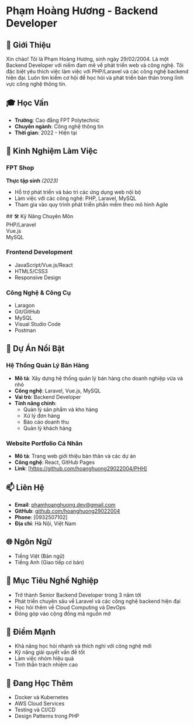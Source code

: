 # Phạm Hoàng Hương - Backend Developer

## 👋 Giới Thiệu
Xin chào! Tôi là Phạm Hoàng Hương, sinh ngày 29/02/2004. Là một Backend Developer với niềm đam mê về phát triển web và công nghệ. Tôi đặc biệt yêu thích việc làm việc với PHP/Laravel và các công nghệ backend hiện đại. Luôn tìm kiếm cơ hội để học hỏi và phát triển bản thân trong lĩnh vực công nghệ thông tin.

## 🎓 Học Vấn
- **Trường**: Cao đẳng FPT Polytechnic
- **Chuyên ngành**: Công nghệ thông tin
- **Thời gian**: 2022 - Hiện tại

## 💼 Kinh Nghiệm Làm Việc
### FPT Shop
**Thực tập sinh** *(2023)*
- Hỗ trợ phát triển và bảo trì các ứng dụng web nội bộ
- Làm việc với các công nghệ: PHP, Laravel, MySQL
- Tham gia vào quy trình phát triển phần mềm theo mô hình Agile

<section>
## 🛠 Kỹ Năng Chuyên Môn
<div class="skill-badge">PHP/Laravel</div>
<div class="skill-badge">Vue.js</div>
<div class="skill-badge">MySQL</div>
</section>

<div class="progress-bar">
  <div class="progress" style="--progress-width: 85%"></div>
</div>

</div>

### Frontend Development
- JavaScript/Vue.js/React
- HTML5/CSS3
- Responsive Design

### Công Nghệ & Công Cụ
- Laragon
- Git/GitHub
- MySQL
- Visual Studio Code
- Postman

## 🌟 Dự Án Nổi Bật
### Hệ Thống Quản Lý Bán Hàng
- **Mô tả**: Xây dựng hệ thống quản lý bán hàng cho doanh nghiệp vừa và nhỏ
- **Công nghệ**: Laravel, Vue.js, MySQL
- **Vai trò**: Backend Developer
- **Tính năng chính**: 
  - Quản lý sản phẩm và kho hàng
  - Xử lý đơn hàng
  - Báo cáo doanh thu
  - Quản lý khách hàng

### Website Portfolio Cá Nhân
- **Mô tả**: Trang web giới thiệu bản thân và các dự án
- **Công nghệ**: React, GitHub Pages
- **Link**: [https://github.com/hoanghuong29022004/PHH]

## 📫 Liên Hệ
- **Email**: phamhoanghuong.dev@gmail.com
- **GitHub**: [github.com/hoanghuong29022004](https://github.com/hoanghuong29022004)
- **Phone**: [0932507102]
- **Địa chỉ**: Hà Nội, Việt Nam

## 🌐 Ngôn Ngữ
- Tiếng Việt (Bản ngữ)
- Tiếng Anh (Giao tiếp cơ bản)

## 🎯 Mục Tiêu Nghề Nghiệp
- Trở thành Senior Backend Developer trong 3 năm tới
- Phát triển chuyên sâu về Laravel và các công nghệ backend hiện đại
- Học hỏi thêm về Cloud Computing và DevOps
- Đóng góp vào cộng đồng mã nguồn mở

## 💪 Điểm Mạnh
- Khả năng học hỏi nhanh và thích nghi với công nghệ mới
- Kỹ năng giải quyết vấn đề tốt
- Làm việc nhóm hiệu quả
- Tinh thần trách nhiệm cao

## 🌱 Đang Học Thêm
- Docker và Kubernetes
- AWS Cloud Services
- Testing và CI/CD
- Design Patterns trong PHP

</div>
